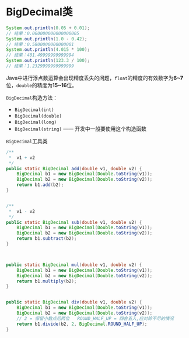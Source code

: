 # <a name="top">BigDecimal类</a>





```java
System.out.println(0.05 + 0.01);
// 结果：0.060000000000000005
System.out.println(1.0 - 0.42);
// 结果：0.5800000000000001
System.out.println(4.015 * 100);
// 结果：401.49999999999994
System.out.println(123.3 / 100);
// 结果：1.2329999999999999
```

Java中进行浮点数运算会出现精度丢失的问题，`float`的精度的有效数字为**6~7**位，`double`的精度为**15~16**位。



`BigDecimal`构造方法：

+ `BigDecimal(int)` 
+ `BigDecimal(double)`
+ `BigDecimal(long)`
+  `BigDecimal(string)` —— 开发中一般要使用这个构造函数



`BigDecimal`工具类

```java
/**
 *  v1 + v2
 */
public static BigDecimal add(double v1, double v2) {
	BigDecimal b1 = new BigDecimal(Double.toString(v1));
    BigDecimal b2 = new BigDecimal(Double.toString(v2));
    return b1.add(b2);
}


/**
 *  v1 - v2
 */
public static BigDecimal sub(double v1, double v2) {
	BigDecimal b1 = new BigDecimal(Double.toString(v1));
    BigDecimal b2 = new BigDecimal(Double.toString(v2));
    return b1.subtract(b2);
}



public static BigDecimal mul(double v1, double v2) {
	BigDecimal b1 = new BigDecimal(Double.toString(v1));
    BigDecimal b2 = new BigDecimal(Double.toString(v2));
    return b1.multiply(b2);
}


public static BigDecimal div(double v1, double v2) {
	BigDecimal b1 = new BigDecimal(Double.toString(v1));
    BigDecimal b2 = new BigDecimal(Double.toString(v2));
    // 2 = 保留小数点后两位   ROUND_HALF_UP = 四舍五入,应对除不尽的情况
    return b1.divide(b2, 2, BigDecimal.ROUND_HALF_UP);
}
```

